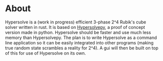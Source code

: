 # About
Hypersolve is a (work in progress) efficient 3-phase 2^4 Rubik's cube solver written in rust. It is based on [Hypersolvepy](https://github.com/ajtaurence/Hypersolvepy), a proof of concept version made in python. Hypersolve should be faster and use much less memory than Hypersolvepy. The plan is to write Hypersolve as a command line application so it can be easily integrated into other programs (making true random state scrambles a reality for 2^4). A gui will then be built on top of this for use of Hypersolve on its own.